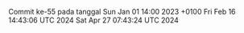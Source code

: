 Commit ke-55 pada tanggal Sun Jan 01 14:00 2023 +0100
Fri Feb 16 14:43:06 UTC 2024
Sat Apr 27 07:43:24 UTC 2024
